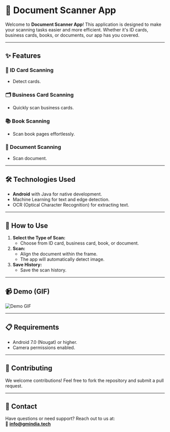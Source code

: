 
# 📱 Document Scanner App

Welcome to **Document Scanner App**! This application is designed to make your scanning tasks easier and more efficient. Whether it's ID cards, business cards, books, or documents, our app has you covered.

---

## ✨ Features

### 📇 ID Card Scanning
- Detect cards.

### 🗂️ Business Card Scanning
- Quickly scan business cards.

### 📚 Book Scanning
- Scan book pages effortlessly.

### 📄 Document Scanning
- Scan document.

---

## 🛠️ Technologies Used
- **Android** with Java for native development.
- Machine Learning for text and edge detection.
- OCR (Optical Character Recognition) for extracting text.

---

## 🚀 How to Use
1. **Select the Type of Scan:**
   - Choose from ID card, business card, book, or document.
2. **Scan:**
   - Align the document within the frame.
   - The app will automatically detect image.
3. **Save History:**
   - Save the scan history.

---

## 📹 Demo (GIF)
![Demo GIF](images/gm_scan.gif)

---

## 📋 Requirements
- Android 7.0 (Nougat) or higher.
- Camera permissions enabled.

---

## 🤝 Contributing
We welcome contributions! Feel free to fork the repository and submit a pull request. 

---

## 📧 Contact
Have questions or need support? Reach out to us at:  
📩 **info@gmindia.tech**
